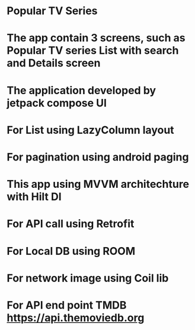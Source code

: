 # Popular TV Series
# The app contain 3 screens, such as Popular TV series List with search and Details screen
# The application developed by jetpack compose UI
# For List using LazyColumn layout
# For pagination using android paging
# This app using MVVM architechture with Hilt DI
# For API call using Retrofit
# For Local DB using ROOM
# For network image using Coil lib
# For API end point TMDB https://api.themoviedb.org
